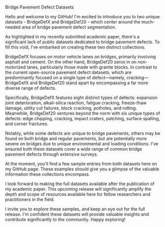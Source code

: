 Bridge Pavement Defect Datasets

Hello and welcome to my GitHub! I'm excited to introduce you to two unique datasets - BridgeDefX and BridgeDef20 - which center around the much-needed area of bridge pavement defect segmentation. 

As highlighted in my recently submitted academic paper, there's a significant lack of public datasets dedicated to bridge pavement defects. To fill this void, I've embarked on creating these two distinct collections. 

BridgeDefX focuses on motor vehicle lanes on bridges, primarily involving asphalt and cement. On the other hand, BridgeDef20 zeros in on non-motorized lanes, particularly those made with granite blocks. In contrast to the current open-source pavement defect datasets, which are predominantly focused on a single type of defect—namely, cracking—BridgeDefX and BridgeDef20 stand apart by encompassing a far more diverse range of defects. 

Specifically, BridgeDefX features eight distinct types of defects: expansion joint deterioration, alkali-silica reaction, fatigue cracking, freeze-thaw damage, utility cut failures, block cracking, potholes, and rutting. Meanwhile, BridgeDef20 ventures beyond the norm with six unique types of defects: edge chipping, cracking, impact craters, patching, surface spalling, and corner fractures. 

Notably, while some defects are unique to bridge pavements, others may be found on both bridge and regular pavements, but are potentially more severe on bridges due to unique environmental and loading conditions. I've ensured both these datasets cover a wide range of common bridge pavement defects through extensive surveys.

At the moment, you'll find a few sample entries from both datasets here on my GitHub page. These examples should give you a glimpse of the valuable information these collections encompass. 

I look forward to making the full datasets available after the publication of my academic paper. This upcoming release will significantly amplify the depth and scope of resources available here for fellow researchers and practitioners in the field.

I invite you to explore these samples, and keep an eye out for the full release. I'm confident these datasets will provide valuable insights and contribute significantly to the community. Happy exploring!
